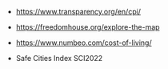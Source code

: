 - https://www.transparency.org/en/cpi/

- https://freedomhouse.org/explore-the-map

- https://www.numbeo.com/cost-of-living/

- Safe Cities Index SCI2022

